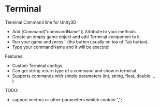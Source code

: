 # Terminal
Terminal Command line for Unity3D

- Add [Command("commandName")] Attribute to your methods.
- Create an empty game object and add Terminal component to it.
- Run your game and press ` (the button usually on top of Tab button).
- Type your commandName and it will be execute!

Features:
- Custom Terminal configs
- Can get string return type of a command and show in terminal
- Supports commands with simple parameters (int, string, float, double ... )

TODO:
- support vectors or other parameters whitch contain ",";